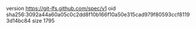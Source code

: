version https://git-lfs.github.com/spec/v1
oid sha256:3092a44a60a05c0c2dd8f10b166f10a50e315cad979f80593ccf81193d14bc84
size 1795

